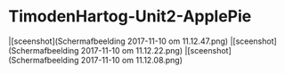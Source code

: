 # TimodenHartog-Unit2-ApplePie

|[sceenshot](Schermafbeelding 2017-11-10 om 11.12.47.png)
|[sceenshot](Schermafbeelding 2017-11-10 om 11.12.22.png)
|[sceenshot](Schermafbeelding 2017-11-10 om 11.12.08.png)
